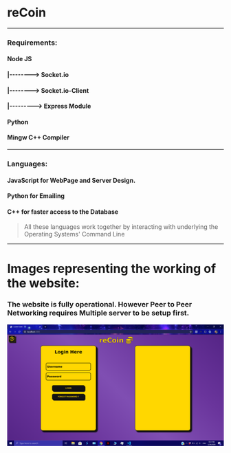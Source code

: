 # reCoin
---
### Requirements:
#### Node JS
####    |--------> Socket.io
####    |--------> Socket.io-Client
####    |---------> Express Module
#### Python
#### Mingw C++ Compiler
---
### Languages:
#### JavaScript for WebPage and Server Design.
#### Python for Emailing
#### C++ for faster access to the Database
> All these languages work together by interacting with underlying the Operating Systems' Command Line
---
# Images representing the working of the website:
### The website is fully operational. However Peer to Peer Networking requires Multiple server to be setup first.
![Login_Page](https://github.com/SayadPervez/reCoin/blob/master/markdown%20pics/LOGIN%20PAGE.png?raw=true)
